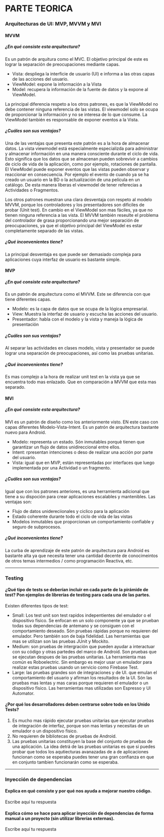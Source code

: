 # PARTE TEORICA

### Arquitecturas de UI: MVP, MVVM y MVI

#### MVVM

##### ¿En qué consiste esta arquitectura?
Es un patrón de arquitura como el MVC. El objetivo principal de este es lograr la separación de preocupaciones mediante capas.
- Vista: despliega la interficie de usuario (UI) e informa a las otras capas de las acciones del usuario.
- ViewModel: expone la información a la Vista
- Model: recupera la información de la fuente de datos y la expone al ViewModel.

La principal diferencia respeto a los otros patrones, es que la ViewModel no debe contener ninguna referencia de las vistas. El viewmodel solo se ocupa de proporcionar la información y no se interesa de lo que consume. La ViewModel también es responsable de exponer eventos a la Vista.

##### ¿Cuáles son sus ventajas?
Una de las ventajas que presenta este patrón es a la hora de almacenar datos. La vista viewmodel está especialmente especializda para administrar y almacenar información en una manera consciente durante el ciclo de vida. Esto significa que los datos que se almacenan pueden sobrevivir a cambios de ciclo de vida de la aplicación, como por ejemplo, rotaciones de pantalla. 
El ViewModel puede exponer eventos que las vistas pueden observar y reaccionar en consecuencia. Por ejemplo el evento de cuando ya se ha creado un usuario en la BD o la actualización de una película en un catálogo. De esta manera liberas el viewmodel de tener referecias a Actividades o Fragmentos.

Los otros patrones muestran una clara desventaja con respeto al modelo MVVM, porque los controladores y los presentadores son dificiles de probar (Unit test). En cambio en el ViewModel son mas fáciles, ya que no tienen ninguna referencia a las vista.
El MVVM también reseulte el problema del controlador de grasa proporcionando una mejor separación de preocupaciones, ya que el objetivo principal del ViewModel es estar completamente separado de las vistas.

##### ¿Qué inconvenientes tiene?
La principal desventaja es que puede ser demasiado compleja para aplicaciones cuya interfaz de usuario es bastante simple. 

#### MVP

##### ¿En qué consiste esta arquitectura?
Es un patrón de arquitectura como el MVVM. Este se diferencia con que tiene diferentes capas. 
- Modelo: es la capa de datos que se ocupa de la lógica empresarial.
- View: Muestra la interfaz de usuario y escucha las acciones del usuario.
- Presentador: habla con el modelo y la vista y maneja la lógica de presentación


##### ¿Cuáles son sus ventajas?
Al separar las actividades en clases modelo, vista y presentador se puede lograr una separación de preocupaciones, así como las pruebas unitarias.

##### ¿Qué inconvenientes tiene?
Es mas complejo a la hora de realizar unit test en la vista ya que se encuentra todo mas enlazado. Que en comparación a MVVM que esta mas separado.

#### MVI

##### ¿En qué consiste esta arquitectura?
MVI es un patrón de diseño como los anteriormente visto. EN este caso con capas diferentes Modelo-Vista-Intent. Es un patrón de arquitectura bastante nuevo para Android.
- Modelo: representa un estado. Són inmutables porquè tienen que garantizar un flujo de datos unidireccional entre ellos.
- Intent: rpresentan intenciones o deso de realizar una acción por parte del usuario.
- Vista: igual que en MVP, están representadas por interfaces que luego implementada por una Actividad o un fragmento.

##### ¿Cuáles son sus ventajas?
Igual que con los patrones anteriores, es una herramienta adicional que tiene a su dispoción para crear aplicaciones escalables y mantenibles. 
Las ventajas son:
- Flujo de datos unidereciionales y ciclico para la aplicación
- Estado coherente durante todo el ciclo de vida de las vistas
-  Modelos inmutables que proporcionan un comportamiento confiable y seguro de subprocesos.

##### ¿Qué inconvenientes tiene?
La curba de aprendizaje de este patrón de arquitectura para Android es bastante alta ya que necesita tener una cantidad decente de conocimeintos de otros temas intermedios / como programación Reactiva, etc.

---

### Testing

#### ¿Qué tipo de tests se deberían incluir en cada parte de la pirámide de test? Pon ejemplos de librerías de testing para cada una de las partes. 
Existen diferentes tipos de test: 
- Small: Los test unit son test rapidos indepentientes del emulador o el dispositivo físico.  Se enfocan en un solo componente ya que se prueban todas sus dependencias de antemano y se consiguen con el comportamiento deseado. Són pruebas rápidas porque no requieren del emulador. Pero también son de baja fidelidad.  Las herramientas que mas se utilizan son las pruebas JUnit y Mockito.
- Medium: son pruebas de intergración que pueden ayudar a interactuar con su código y otras partedes del marco de Android. Son pruebas que se ejecutan despues de las pruebas unitarias. La herramienta mas común es Roboelectric. Sin embargo es mejor usar un emulador para realizar estas pruebas usando un servicio como Firebase Test.
- Large: las pruebas grandes son de integraciones y de UI. que emulan el comportamiento del usuario y afirman los resultados de la UI. Són las pruebas mas lentas y mas caras porque requieren el emulador o un dispositivo físico. Las herramientas mas utilizadas son Espresso y UI Automator.

#### ¿Por qué los desarrolladores deben centrarse sobre todo en los Unido Tests?
1. Es mucho mas rápido ejecutar pruebas unitarias que ejecutar pruebas de integración de interfaz, porque son mas lentas y necesitas de un emulador o un dispositivo físico. 
2. No requieren de bibliotecas de pruebas de Android. 
3. Las pruebas unitarias constituyen la base del conjunto de pruebas de una aplicación. La idea detrá de las pruebas unitarias es que si puedes probar que todos los aqutiecturas avanazadas de a de aplicaciones funcionan como se esperaba puedes tener una gran confianza en que en conjunto tambien funcionarán como se esperaba.

---

### Inyección de dependencias

#### Explica en qué consiste y por qué nos ayuda a mejorar nuestro código.
Escribe aquí tu respuesta

#### Explica cómo se hace para aplicar inyección de dependencias de forma manual a un proyecto (sin utilizar librerías externas).
Escribe aquí tu respuesta